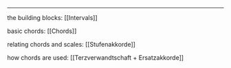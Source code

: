 -----

the building blocks: [[Intervals]]

basic chords: [[Chords]]

relating chords and scales: [[Stufenakkorde]]

how chords are used: [[Terzverwandtschaft + Ersatzakkorde]]